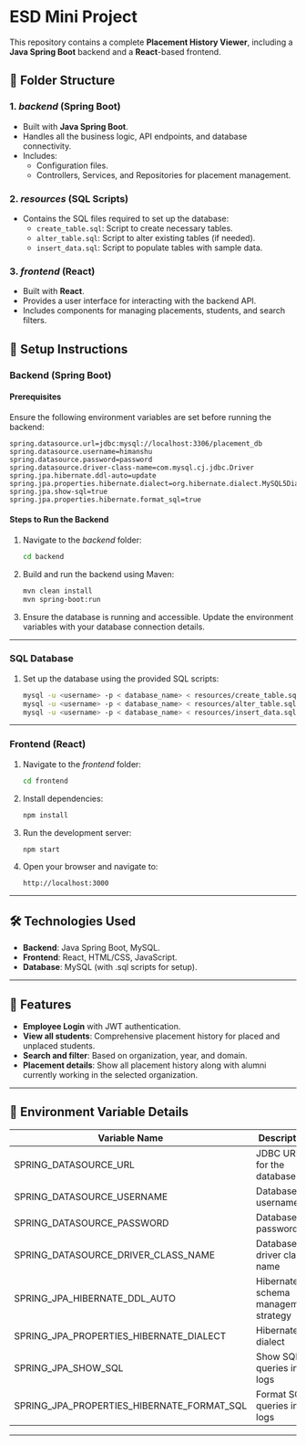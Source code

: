 # ESD Mini Project

This repository contains a complete **Placement History Viewer**, including a **Java Spring Boot** backend and a **React**-based frontend.

## 📂 Folder Structure

### 1. *backend* (Spring Boot)
- Built with **Java Spring Boot**.
- Handles all the business logic, API endpoints, and database connectivity.
- Includes:
  - Configuration files.
  - Controllers, Services, and Repositories for placement management.

### 2. *resources* (SQL Scripts)
- Contains the SQL files required to set up the database:
  - `create_table.sql`: Script to create necessary tables.
  - `alter_table.sql`: Script to alter existing tables (if needed).
  - `insert_data.sql`: Script to populate tables with sample data.

### 3. *frontend* (React)
- Built with **React**.
- Provides a user interface for interacting with the backend API.
- Includes components for managing placements, students, and search filters.

## 🚀 Setup Instructions

### Backend (Spring Boot)

#### Prerequisites
Ensure the following environment variables are set before running the backend:

```properties
spring.datasource.url=jdbc:mysql://localhost:3306/placement_db
spring.datasource.username=himanshu
spring.datasource.password=password
spring.datasource.driver-class-name=com.mysql.cj.jdbc.Driver
spring.jpa.hibernate.ddl-auto=update
spring.jpa.properties.hibernate.dialect=org.hibernate.dialect.MySQL5Dialect
spring.jpa.show-sql=true
spring.jpa.properties.hibernate.format_sql=true
```

#### Steps to Run the Backend
1. Navigate to the *backend* folder:
   ```bash
   cd backend
   ```

2. Build and run the backend using Maven:
   ```bash
   mvn clean install
   mvn spring-boot:run
   ```

3. Ensure the database is running and accessible. Update the environment variables with your database connection details.

---

### SQL Database
1. Set up the database using the provided SQL scripts:
   ```bash
   mysql -u <username> -p < database_name> < resources/create_table.sql
   mysql -u <username> -p < database_name> < resources/alter_table.sql
   mysql -u <username> -p < database_name> < resources/insert_data.sql
   ```

---

### Frontend (React)
1. Navigate to the *frontend* folder:
   ```bash
   cd frontend
   ```

2. Install dependencies:
   ```bash
   npm install
   ```

3. Run the development server:
   ```bash
   npm start
   ```

4. Open your browser and navigate to:
   ```
   http://localhost:3000
   ```

---

## 🛠️ Technologies Used
- **Backend**: Java Spring Boot, MySQL.
- **Frontend**: React, HTML/CSS, JavaScript.
- **Database**: MySQL (with .sql scripts for setup).

---

## 📌 Features
- **Employee Login** with JWT authentication.
- **View all students**: Comprehensive placement history for placed and unplaced students.
- **Search and filter**: Based on organization, year, and domain.
- **Placement details**: Show all placement history along with alumni currently working in the selected organization.

---

## 📄 Environment Variable Details

| Variable Name                          | Description                           | Default Value                |
|----------------------------------------|---------------------------------------|------------------------------|
| SPRING_DATASOURCE_URL                | JDBC URL for the database             | jdbc:mysql://localhost:3306/placement_db |
| SPRING_DATASOURCE_USERNAME           | Database username                     | (set by user)               |
| SPRING_DATASOURCE_PASSWORD           | Database password                     | (set by user)               |
| SPRING_DATASOURCE_DRIVER_CLASS_NAME  | Database driver class name            | com.mysql.cj.jdbc.Driver |
| SPRING_JPA_HIBERNATE_DDL_AUTO        | Hibernate schema management strategy  | update                    |
| SPRING_JPA_PROPERTIES_HIBERNATE_DIALECT | Hibernate dialect                   | org.hibernate.dialect.MySQL5Dialect |
| SPRING_JPA_SHOW_SQL                  | Show SQL queries in logs              | true                      |
| SPRING_JPA_PROPERTIES_HIBERNATE_FORMAT_SQL | Format SQL queries in logs        | true                      |

---
